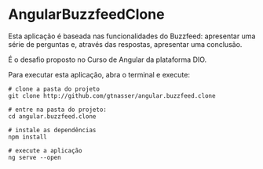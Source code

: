# AngularBuzzfeedClone

Esta aplicação é baseada nas funcionalidades do Buzzfeed: apresentar uma série de perguntas e, através das respostas, apresentar uma conclusão.

É o desafio proposto no Curso de Angular da plataforma DIO.

Para executar esta aplicação, abra o terminal e execute:
```
# clone a pasta do projeto
git clone http://github.com/gtnasser/angular.buzzfeed.clone

# entre na pasta do projeto:
cd angular.buzzfeed.clone

# instale as dependências
npm install

# execute a aplicação
ng serve --open
```

